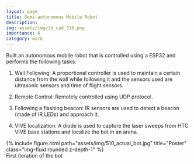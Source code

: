 ```yaml
---
layout: page
title: Semi-autonomous Mobile Robot
description:
img: assets/img/3d_cad_510.png
importance: 6
category: work
---
```


Built an autonomous mobile robot that is controlled using a ESP32 and performs the following tasks:

1. Wall Following:
A proportional controller is used to maintain a certain distance from the wall while following it and the sensors used are ultrasonic sensors and time of flight sensors.

2. Remote Control: 
Remotely controlled using UDP protocol.

3. Following a flashing beacon:
IR sensors are used to detect a beacon (made of IR LEDs) and approach it.

4. VIVE localization:
A diode is used to capture the laser sweeps from HTC VIVE base stations and localize the bot in an arena.


<div class="row">
    <div class="col-sm mt-3 mt-md-0">
        {% include figure.html path="assets/img/510_actual_bot.jpg" title="Poster" class="img-fluid rounded z-depth-1" %}
    </div>
</div>
<div class="caption">
    First iteration of the bot
</div>